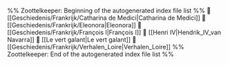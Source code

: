 %% Zoottelkeeper: Beginning of the autogenerated index file list  %%
📄 [[Geschiedenis/Frankrijk/Catharina de Medici|Catharina de Medici]]
📄 [[Geschiedenis/Frankrijk/Eleonora|Eleonora]]
📄 [[Geschiedenis/Frankrijk/François I|François I]]
📄 [[Henri IV|Hendrik_IV_van Navarra]]
📄 [[Le vert galant|Le vert galant]]
📄 [[Geschiedenis/Frankrijk/Verhalen_Loire|Verhalen_Loire]]
%% Zoottelkeeper: End of the autogenerated index file list  %%
